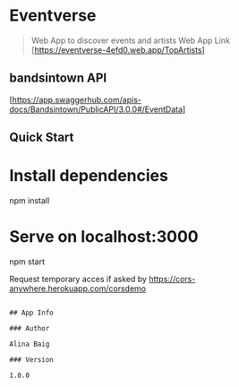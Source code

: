 # Eventverse

> Web App to discover events and artists
>Web App Link [https://eventverse-4efd0.web.app/TopArtists]

## bandsintown API

[https://app.swaggerhub.com/apis-docs/Bandsintown/PublicAPI/3.0.0#/EventData]

## Quick Start


# Install dependencies
npm install

# Serve on localhost:3000
npm start

Request temporary acces  if asked by https://cors-anywhere.herokuapp.com/corsdemo

```

## App Info

### Author

Alina Baig

### Version

1.0.0


